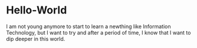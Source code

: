# Hello-World
I am not young anymore to start to learn a newthing like Information Technology, but I want to try and after a period of time, I know that I want to dip deeper in this world.
